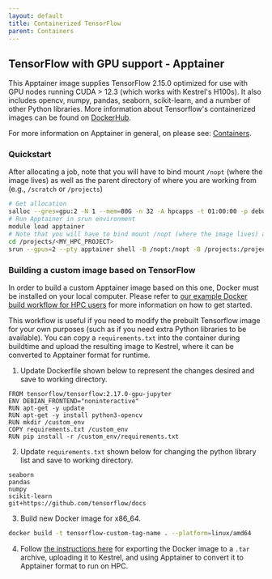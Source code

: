 ```yaml
---
layout: default
title: Containerized TensorFlow
parent: Containers
---
```

## TensorFlow with GPU support - Apptainer
This Apptainer image supplies TensorFlow 2.15.0 optimized for use with GPU nodes running CUDA > 12.3 (which works with Kestrel's H100s). It also includes opencv, numpy, pandas, seaborn, scikit-learn, and a number of other Python libraries. More information about Tensorflow's containerized images can be found on [DockerHub](https://hub.docker.com/r/tensorflow/tensorflow/tags).

For more information on Apptainer in general, on please see: [Containers](../../Development/Containers/index.md).

### Quickstart

After allocating a job, note that you will have to bind mount `/nopt` (where the image lives) as well as the parent directory of where you are working from (e.g., `/scratch` or `/projects`)

```bash
# Get allocation
salloc --gres=gpu:2 -N 1 --mem=80G -n 32 -A hpcapps -t 01:00:00 -p debug
# Run Apptainer in srun environment
module load apptainer
# Note that you will have to bind mount /nopt (where the image lives) as well as the parent directory of where you are working from (e.g., /scratch or /projects)
cd /projects/<MY_HPC_PROJECT>
srun --gpus=2 --pty apptainer shell -B /nopt:/nopt -B /projects:/projects --nv /nopt/nrel/apps/gpu_stack/ai_substack/tensorflow-2.17.0-gpu-jupyter.sif
```

### Building a custom image based on TensorFlow
In order to build a custom Apptainer image based on this one, Docker must be installed on your local computer. Please refer to [our example Docker build workflow for HPC users](../../Development/Containers/index.md#example-docker-build-workflow-for-hpc-users) for more information on how to get started.

This workflow is useful if you need to modify the prebuilt Tensorflow image for your own purposes (such as if you need extra Python libraries to be available). You can copy a `requirements.txt` into the container during buildtime and upload the resulting image to Kestrel, where it can be converted to Apptainer format for runtime.

1. Update Dockerfile shown below to represent the changes desired and save to working directory.  
```
FROM tensorflow/tensorflow:2.17.0-gpu-jupyter
ENV DEBIAN_FRONTEND="noninteractive" 
RUN apt-get -y update
RUN apt-get -y install python3-opencv
RUN mkdir /custom_env
COPY requirements.txt /custom_env
RUN pip install -r /custom_env/requirements.txt
```
2. Update `requirements.txt` shown below for changing the python library list and save to working directory.
```
seaborn
pandas
numpy
scikit-learn
git+https://github.com/tensorflow/docs
```
3. Build new Docker image for x86_64.
```bash
docker build -t tensorflow-custom-tag-name . --platform=linux/amd64
```
4. Follow [the instructions here](../../Development/Containers/index.md#example-docker-build-workflow-for-hpc-users) for exporting the Docker image to a `.tar` archive, uploading it to Kestrel, and using Apptainer to convert it to Apptainer format to run on HPC.